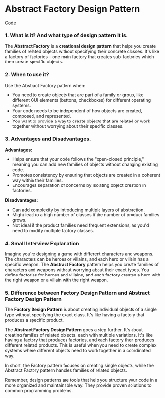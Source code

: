 # Abstract Factory  Design Pattern

[Code](https://github.com/Princeyadav05/low-level-system-design/blob/main/Design%20Patterns/AbstractFactory%20Pattern/abstractFactory.py)


### 1. What is it? And what type of design pattern it is.

The **Abstract Factory** is a **creational design pattern** that helps you create families of related objects without specifying their concrete classes. It's like a factory of factories – one main factory that creates sub-factories which then create specific objects.

### 2. When to use it?

Use the Abstract Factory pattern when:

- You need to create objects that are part of a family or group, like different GUI elements (buttons, checkboxes) for different operating systems.
- Your code needs to be independent of how objects are created, composed, and represented.
- You want to provide a way to create objects that are related or work together without worrying about their specific classes.

### 3. Advantages and Disadvantages.

**Advantages:**
- Helps ensure that your code follows the "open-closed principle," meaning you can add new families of objects without changing existing code.
- Promotes consistency by ensuring that objects are created in a coherent way within their families.
- Encourages separation of concerns by isolating object creation in factories.

**Disadvantages:**
- Can add complexity by introducing multiple layers of abstraction.
- Might lead to a high number of classes if the number of product families grows.
- Not ideal if the product families need frequent extensions, as you'd need to modify multiple factory classes.

### 4. Small Interview Explanation

Imagine you're designing a game with different characters and weapons. The characters can be heroes or villains, and each hero or villain has a specific weapon. The **Abstract Factory** pattern helps you create families of characters and weapons without worrying about their exact types. You define factories for heroes and villains, and each factory creates a hero with the right weapon or a villain with the right weapon.

### 5. Difference between Factory Design Pattern and Abstract Factory Design Pattern

The **Factory Design Pattern** is about creating individual objects of a single type without specifying the exact class. It's like having a factory that produces a specific product.

The **Abstract Factory Design Pattern** goes a step further. It's about creating families of related objects, each with multiple variations. It's like having a factory that produces factories, and each factory then produces different related products. This is useful when you need to create complex systems where different objects need to work together in a coordinated way.

In short, the Factory pattern focuses on creating single objects, while the Abstract Factory pattern handles families of related objects.

Remember, design patterns are tools that help you structure your code in a more organized and maintainable way. They provide proven solutions to common programming problems.
